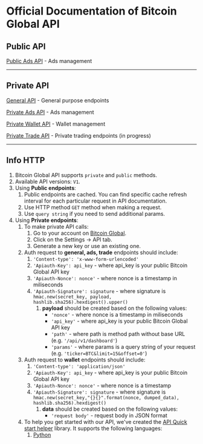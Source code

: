 # Official Documentation of Bitcoin Global API

## Public API

[Public Ads API](./public/ads.md) - Ads management

___

## Private API

[General API](./private/general.md) - General purpose endpoints

[Private Ads API](./private/ads.md) - Ads management

[Private Wallet API](./private/wallet.md) - Wallet management

[Private Trade API](./private/trade.md) - Private trading endpoints (in progress)

---

## Info HTTP

1. Bitcoin Global API supports `private` and `public` methods.
2. Available API versions: `V1`.
3. Using **Public endpoints**:
    1. Public endpoints are cached. You can find specific cache refresh interval for each particular request in API documentation.
    2. Use HTTP method `GET` method when making a request.
    3. Use `query string` if you need to send additional params.
4. Using **Private endpoints**:
    1. To make private API calls:
        1. Go to your account on [Bitcoin Global](https://bitcoin.global).
        2. Click on the Settings -> API tab.
        3. Generate a new key or use an existing one.
    2. Auth request to **general, ads, trade** endpoints should include:
        1. `'Content-type': 'x-www-form-urlencoded'`
        2. `'Apiauth-Key': api_key` - where api_key is your public Bitcoin Global API key
        3. `'Apiauth-Nonce': nonce'` - where nonce is a timestamp in miliseconds
        4. `'Apiauth-Signature': signature` - where signature is `hmac.new(secret_key, payload, hashlib.sha256).hexdigest().upper()`
            1. **payload** should be created based on the following values:
                - `'nonce'` - where nonce is a timestamp in miliseconds
                - `'api_key'` - where api_key is your public Bitcoin Global API key
                - `'path'` - where path is method path without base URL (e.g. `'/api/v1/dashboard'`)
                - `'params'` - where params is a query string of your request (e.g. `'ticker=BTC&limit=15&offset=0'`)
    3. Auth request to **wallet** endpoints should include:
        1. `'Content-type': 'application/json'`
        2. `'Apiauth-Key': api_key` - where api_key is your public Bitcoin Global API key
        3. `'Apiauth-Nonce': nonce'` - where nonce is a timestamp
        4. `'Apiauth-Signature': signature` - where signature is `hmac.new(secret_key,"{}{}".format(nonce, dumped_data), hashlib.sha256).hexdigest()`
            1. **data** should be created based on the following values:
                - `'request body'` - request body in JSON format
    4. To help you get started with our API, we've created the [API Quick start helper](./quick-start) library. It supports the following languages:
        1. [Python](./quick-start/python_auth.py)